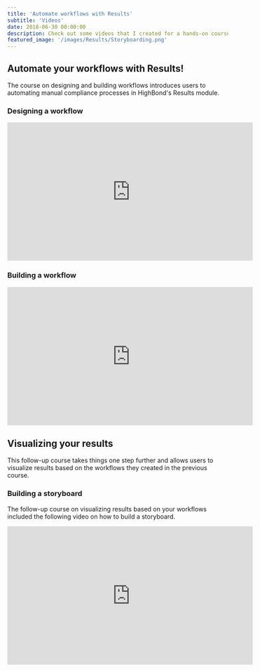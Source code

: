 ```yaml
---
title: 'Automate workflows with Results'
subtitle: 'Videos'
date: 2018-06-30 00:00:00
description: Check out some videos that I created for a hands-on course on designing and building workflows and visualizing results. 
featured_image: '/images/Results/Storyboarding.png'
---
```


## Automate your workflows with Results!

The course on designing and building workflows introduces users to automating manual compliance processes in HighBond's Results module.

### Designing a workflow
<iframe width="560" height="315" src="https://www.youtube.com/embed/1AksJ0kVlL8" frameborder="0" allow="accelerometer; autoplay; clipboard-write; encrypted-media; gyroscope; picture-in-picture" allowfullscreen></iframe>

### Building a workflow
<iframe width="560" height="315" src="https://www.youtube.com/embed/-0zyHgrE3jQ" frameborder="0" allow="accelerometer; autoplay; clipboard-write; encrypted-media; gyroscope; picture-in-picture" allowfullscreen></iframe>

## Visualizing your results

This follow-up course takes things one step further and allows users to visualize results based on the workflows they created in the previous course. 

### Building a storyboard
The follow-up course on visualizing results based on your workflows included the following video on how to build a storyboard.

<iframe width="560" height="315" src="https://www.youtube.com/embed/MFiVON1A_Qw" frameborder="0" allow="accelerometer; autoplay; clipboard-write; encrypted-media; gyroscope; picture-in-picture" allowfullscreen></iframe>